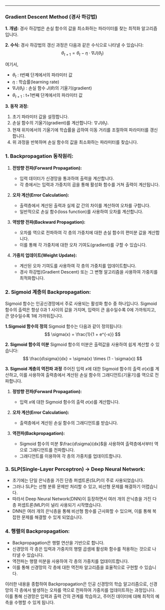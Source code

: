 
---
### Gradient Descent Method (경사 하강법)

**1. 개념:**
경사 하강법은 손실 함수의 값을 최소화하는 파라미터를 찾는 최적화 알고리즘입니다.

**2. 수식:**
경사 하강법의 갱신 과정은 다음과 같은 수식으로 나타낼 수 있습니다:
$$\theta_{t+1} = \theta_{t} - \eta \cdot \nabla J(\theta_{t})$$

여기서,
- $\theta_{t}$ : t번째 단계에서의 파라미터 값
- $\eta$  : 학습률(learning rate)
- $\nabla J(\theta_{t})$ : 손실 함수 $J(\theta)$의 기울기(gradient)
- $\theta_{t+1}$ : t+1번째 단계에서의 파라미터 값

**3. 동작 과정:**
1. 초기 파라미터 값을 설정합니다.
2. 손실 함수의 기울기(gradient)를 계산합니다: $\nabla J(\theta_{t})$.
3. 현재 위치에서의 기울기에 학습률을 곱하여 이동 거리를 조절하여 파라미터를 갱신합니다.
4. 위 과정을 반복하며 손실 함수의 값을 최소화하는 파라미터를 찾습니다.

### 1. Backpropagation 동작원리:

1. **전방향 전파(Forward Propagation):**
   - 입력 데이터가 신경망을 통과하여 출력을 계산합니다.
   - 각 층에서는 입력과 가중치의 곱을 통해 활성화 함수를 거쳐 출력이 계산됩니다.

2. **오차 계산(Error Calculation):**
   - 출력층에서 계산된 출력과 실제 값 간의 차이를 계산하여 오차를 구합니다.
   - 일반적으로 손실 함수(loss function)를 사용하여 오차를 계산합니다.

3. **역방향 전파(Backward Propagation):**
   - 오차를 역으로 전파하여 각 층의 가중치에 대한 손실 함수의 편미분 값을 계산합니다.
   - 이를 통해 각 가중치에 대한 오차 기여도(gradient)를 구할 수 있습니다.

4. **가중치 업데이트(Weight Update):**
   - 계산된 오차 기여도를 사용하여 각 층의 가중치를 업데이트합니다.
   - 경사 하강법(Gradient Descent) 또는 그 변형 알고리즘을 사용하여 가중치를 최적화합니다.


### 2. Sigmoid 계층의 Backpropagation:
Sigmoid 함수는 인공신경망에서 주로 사용되는 활성화 함수 중 하나입니다. Sigmoid 함수의 출력은 항상 0과 1 사이의 값을 가지며, 입력이 큰 음수일수록 0에 가까워지고, 큰 양수일수록 1에 가까워집니다.

**1.Sigmoid 함수의 정의**
Sigmoid 함수는 다음과 같이 정의됩니다:
$$ \sigma(x) = \frac{1}{1 + e^{-x}} $$

**2. Sigmoid 함수의 미분**
Sigmoid 함수의 미분은 출력값을 사용하여 쉽게 계산할 수 있습니다:
$$ \frac{d\sigma}{dx} = \sigma(x) \times (1 - \sigma(x)) $$

**3. Sigmoid 계층의 역전파 과정**
주어진 입력 $x$에 대한 Sigmoid 함수의 출력 $\sigma(x)$를 계산하고, 이를 사용하여 출력층에서 계산된 손실 함수의 그래디언트(기울기)를 역으로 전파합니다.

1. **정방향 전파(Forward Propagation):**
   - 입력 $x$에 대한 Sigmoid 함수의 출력 $\sigma(x)$를 계산합니다.

2. **오차 계산(Error Calculation):**
   - 출력층에서 계산된 손실 함수의 그래디언트를 받습니다.

3. **역전파(Backpropagation):**
   - Sigmoid 함수의 미분 $\frac{d\sigma}{dx}$을 사용하여 출력층에서부터 역으로 그래디언트를 전파합니다.
   - 그래디언트를 이용하여 각 층의 가중치를 업데이트합니다.
### 3. SLP(Single-Layer Perceptron) -> Deep Neural Network:
- 초기에는 단일 은닉층을 가진 단층 퍼셉트론(SLP)이 주로 사용되었습니다.
- 그러나 SLP는 선형 분류 문제만 처리할 수 있고, 비선형 문제를 해결하기 어렵습니다.
- 따라서 Deep Neural Network(DNN)이 등장하면서 여러 개의 은닉층을 가진 다층 퍼셉트론(MLP)이 널리 사용되기 시작했습니다.
- DNN은 여러 개의 은닉층을 통해 비선형 함수를 근사화할 수 있으며, 이를 통해 복잡한 문제를 해결할 수 있게 되었습니다.

### 4. 행렬의 Backpropagation:
- Backpropagation은 행렬 연산을 기반으로 합니다.
- 신경망의 각 층은 입력과 가중치의 행렬 곱셈에 활성화 함수를 적용하는 것으로 나타낼 수 있습니다.
- 역전파는 행렬 미분을 사용하여 각 층의 가중치를 업데이트합니다.
- 이를 통해 신경망의 각 층에 대한 역전파 알고리즘을 효율적으로 구현할 수 있습니다.

이러한 내용을 종합하여 Backpropagation은 인공 신경망의 학습 알고리즘으로, 신경망의 각 층에서 발생하는 오차를 역으로 전파하여 가중치를 업데이트하는 과정입니다. 이를 통해 신경망은 입력과 출력 간의 관계를 학습하고, 주어진 데이터에 대해 최적의 예측을 수행할 수 있게 됩니다.
